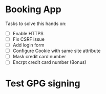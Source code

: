 # Booking App

Tasks to solve this hands on:

- [ ] Enable HTTPS
- [ ] Fix CSRF issue
- [ ] Add login form
- [ ] Configure Cookie with same site attribute
- [ ] Mask credit card number
- [ ] Encrpt credit card number (Bonus)
# Test GPG signing
